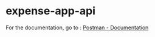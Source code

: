 # expense-app-api

For the documentation, go to : [Postman - Documentation](https://documenter.getpostman.com/view/9385297/2s946cfZaw)
